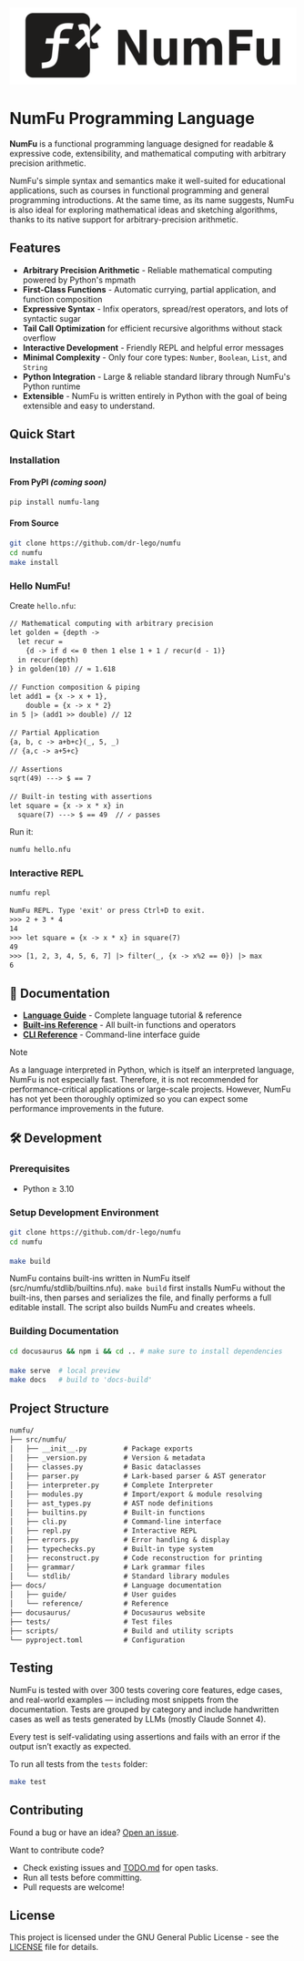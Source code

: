 ![Logo](images/logo.png)

# NumFu Programming Language

**NumFu** is a functional programming language designed for readable & expressive code, extensibility, and mathematical computing with arbitrary precision arithmetic.

NumFu's simple syntax and semantics make it well-suited for educational applications, such as courses in functional programming and general programming introductions. At the same time, as its name suggests, NumFu is also ideal for exploring mathematical ideas and sketching algorithms, thanks to its native support for arbitrary-precision arithmetic.

## Features

- **Arbitrary Precision Arithmetic** - Reliable mathematical computing powered by Python's mpmath
- **First-Class Functions** - Automatic currying, partial application, and function composition
- **Expressive Syntax** - Infix operators, spread/rest operators, and lots of syntactic sugar
- **Tail Call Optimization** for efficient recursive algorithms without stack overflow
- **Interactive Development** - Friendly REPL and helpful error messages
- **Minimal Complexity** - Only four core types: `Number`, `Boolean`, `List`, and `String`
- **Python Integration** - Large & reliable standard library through NumFu's Python runtime
- **Extensible** - NumFu is written entirely in Python with the goal of being extensible and easy to understand.

## Quick Start

### Installation

#### From PyPI *(coming soon)*
```bash
pip install numfu-lang
```

#### From Source
```bash
git clone https://github.com/dr-lego/numfu
cd numfu
make install
```

### Hello NumFu!

Create `hello.nfu`:
```numfu
// Mathematical computing with arbitrary precision
let golden = {depth ->
  let recur =
    {d -> if d <= 0 then 1 else 1 + 1 / recur(d - 1)}
  in recur(depth)
} in golden(10) // ≈ 1.618

// Function composition & piping
let add1 = {x -> x + 1},
    double = {x -> x * 2}
in 5 |> (add1 >> double) // 12

// Partial Application
{a, b, c -> a+b+c}(_, 5, _)
// {a,c -> a+5+c}

// Assertions
sqrt(49) ---> $ == 7

// Built-in testing with assertions
let square = {x -> x * x} in
  square(7) ---> $ == 49  // ✓ passes
```

Run it:
```bash
numfu hello.nfu
```

### Interactive REPL

```bash
numfu repl
```

```
NumFu REPL. Type 'exit' or press Ctrl+D to exit.
>>> 2 + 3 * 4
14
>>> let square = {x -> x * x} in square(7)
49
>>> [1, 2, 3, 4, 5, 6, 7] |> filter(_, {x -> x%2 == 0}) |> max
6
```

## 📖 Documentation

- **[Language Guide](https://numfu-docs.example.com/docs/)** - Complete language tutorial & reference
- **[Built-ins Reference](https://numfu-docs.example.com/docs/reference/builtins)** - All built-in functions and operators
- **[CLI Reference](https://numfu-docs.example.com/docs/reference/cli)** - Command-line interface guide

> [!NOTE]
> As a language interpreted in Python, which is itself an interpreted language, NumFu is not especially fast. Therefore, it is not recommended for performance-critical applications or large-scale projects. However, NumFu has not yet been thoroughly optimized so you can expect some performance improvements in the future.

## 🛠️ Development

### Prerequisites

- Python ≥ 3.10

### Setup Development Environment

```bash
git clone https://github.com/dr-lego/numfu
cd numfu

make build
```

NumFu contains built-ins written in NumFu itself (src/numfu/stdlib/builtins.nfu).
`make build` first installs NumFu without the built-ins, then parses and serializes the file, and finally performs a full editable install. The script also builds NumFu and creates wheels.

### Building Documentation

```bash
cd docusaurus && npm i && cd .. # make sure to install dependencies

make serve  # local preview
make docs   # build to 'docs-build'
```

## Project Structure

```
numfu/
├── src/numfu/
│   ├── __init__.py         # Package exports
│   ├── _version.py         # Version & metadata
│   ├── classes.py          # Basic dataclasses
│   ├── parser.py           # Lark-based parser & AST generator
│   ├── interpreter.py      # Complete Interpreter
│   ├── modules.py          # Import/export & module resolving
│   ├── ast_types.py        # AST node definitions
│   ├── builtins.py         # Built-in functions
│   ├── cli.py              # Command-line interface
│   ├── repl.py             # Interactive REPL
│   ├── errors.py           # Error handling & display
│   ├── typechecks.py       # Built-in type system
│   ├── reconstruct.py      # Code reconstruction for printing
│   ├── grammar/            # Lark grammar files
│   └── stdlib/             # Standard library modules
├── docs/                   # Language documentation
│   ├── guide/              # User guides
│   └── reference/          # Reference
├── docusaurus/             # Docusaurus website
├── tests/                  # Test files
├── scripts/                # Build and utility scripts
└── pyproject.toml          # Configuration
```

## Testing

NumFu is tested with over 300 tests covering core features, edge cases, and real-world examples — including most snippets from the documentation. Tests are grouped by category and include handwritten cases as well as tests generated by LLMs (mostly Claude Sonnet 4).

Every test is self-validating using assertions and fails with an error if the output isn’t exactly as expected.

To run all tests from the `tests` folder:

```bash
make test
```

## Contributing

Found a bug or have an idea? [Open an issue](https://github.com/dr-lego/numfu/issues).

Want to contribute code?
- Check existing issues and [TODO.md](TODO.md) for open tasks.
- Run all tests before committing.
- Pull requests are welcome!


## License

This project is licensed under the GNU General Public License - see the [LICENSE](LICENSE) file for details.
